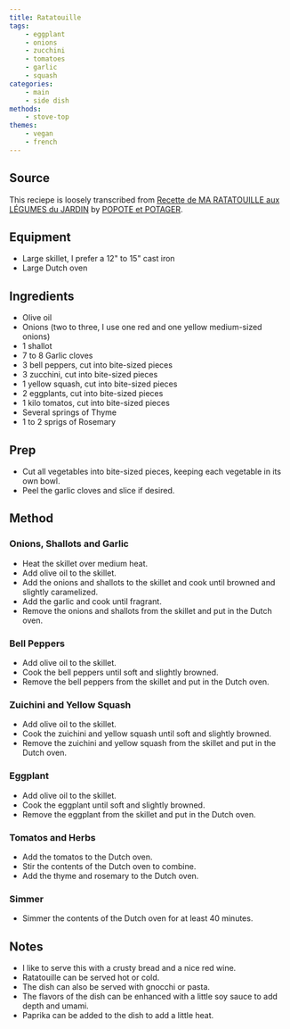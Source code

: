 ```yaml
---
title: Ratatouille
tags:
    - eggplant
    - onions
    - zucchini
    - tomatoes
    - garlic
    - squash
categories: 
    - main
    - side dish
methods:
    - stove-top
themes:
    - vegan
    - french
---
```


## Source
This reciepe is loosely transcribed from [Recette de MA RATATOUILLE aux LÉGUMES du JARDIN](https://www.youtube.com/watch?v=JkW08cKYaaQ&list=PLLgmwQW9mGleu_tCrjGCv2P9ru3IQfdS9) by [POPOTE et POTAGER](https://www.youtube.com/@popoteetpotager).

## Equipment
- Large skillet, I prefer a 12" to 15" cast iron
- Large Dutch oven

## Ingredients
- Olive oil
- Onions (two to three, I use one red and one yellow medium-sized onions)
- 1 shallot
- 7 to 8 Garlic cloves
- 3 bell peppers, cut into bite-sized pieces
- 3 zucchini, cut into bite-sized pieces
- 1 yellow squash, cut into bite-sized pieces
- 2 eggplants, cut into bite-sized pieces
- 1 kilo tomatos, cut into bite-sized pieces
- Several springs of Thyme
- 1 to 2 sprigs of Rosemary


## Prep
- Cut all vegetables into bite-sized pieces, keeping each vegetable in its own bowl.
- Peel the garlic cloves and slice if desired.

## Method
### Onions, Shallots and Garlic
- Heat the skillet over medium heat.
- Add olive oil to the skillet.
- Add the onions and shallots to the skillet and cook until browned and slightly caramelized.
- Add the garlic and cook until fragrant.
- Remove the onions and shallots from the skillet and put in the Dutch oven.

### Bell Peppers
- Add olive oil to the skillet.
- Cook the bell peppers until soft and slightly browned.
- Remove the bell peppers from the skillet and put in the Dutch oven.

### Zuichini and Yellow Squash
- Add olive oil to the skillet.
- Cook the zuichini and yellow squash until soft and slightly browned.
- Remove the zuichini and yellow squash from the skillet and put in the Dutch oven.

### Eggplant
- Add olive oil to the skillet.
- Cook the eggplant until soft and slightly browned.
- Remove the eggplant from the skillet and put in the Dutch oven.

### Tomatos and Herbs
- Add the tomatos to the Dutch oven.
- Stir the contents of the Dutch oven to combine.
- Add the thyme and rosemary to the Dutch oven.

### Simmer
- Simmer the contents of the Dutch oven for at least 40 minutes.

## Notes
- I like to serve this with a crusty bread and a nice red wine.
- Ratatouille can be served hot or cold.
- The dish can also be served with gnocchi or pasta.
- The flavors of the dish can be enhanced with a little soy sauce to add depth and umami.
- Paprika can be added to the dish to add a little heat.

